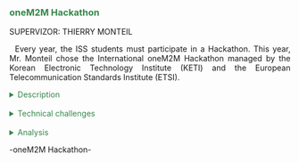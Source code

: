 <h3 style="color: #36874a">oneM2M Hackathon</h3>

SUPERVIZOR: THIERRY MONTEIL

<p style="text-indent: 2%; text-align: justify;">
    Every year, the ISS students must participate in a Hackathon. This year, Mr. Monteil chose the International oneM2M Hackathon managed by the Korean Electronic Technology Institute (KETI) and the European Telecommunication Standards Institute (ETSI).
</p>

<details>
    <summary style="color: #36874a">Description</summary>
    <figure style="text-align: center">
        <img src="https://github.com/ALievre/5ISS_Portfolio/blob/main/public/images/hackathon_circuit.PNG?raw=true"
            title="Our system"
            height="250">
        <figcaption>Our system</figcaption>
    </figure>
    <figure style="text-align: center">
        <img src="https://github.com/ALievre/5ISS_Portfolio/blob/main/public/images/hackathon_dashboard.PNG?raw=true"
            title="Levitating chair"
            height="250">
        <figcaption>Our dashboard</figcaption>
    </figure>
    <p style="text-indent: 2%; margin-left: 2%; text-align: justify;">
       This Hackathon had international participants from Korea, India, Spain, Germany, USA, and France. It lasted one month from the 30th of September to the 4th of November. The deliverables were a huckster.io project describing the IoT solution we produced and a short demo video. The subject of this event was to build and IoT solution helping citizens with social or environmental issues using the oneM2M standard. Thus, it was a project with a close link to the Middleware & Service module.
    </p>
    <p style="text-indent: 2%; margin-left: 2%; text-align: justify;">
        With a team of 4 students (2 from AE, 1 from GP and 1 from IR), we decided to create a Smart Crop Monitoring and Growth Management to reduce water consumption. As agriculture represents nearly 70% of the world’s water consumption, a lot of systems have been developed to optimize the watering method. However, plant growth is almost never considered.  Moreover, we noticed a significant lack of databases informing us about the parameters influencing the plant growth parameters. It is in this context that we wanted to develop an intelligent monitoring system to fill the gaps identified. The main functionalities of our system are the following:
    </p>
    <ul style="text-align: justify;">
        <li>Monitor the growth of the plant, water consumption and external parameters (luminosity, temperature, soil humidity, …).</li>
        <br>
        <li>Remotely control the watering or define some strategic rules to automate plant watering.</li>
        <br>
        <li>Predict the amount of water to deliver to the plant to achieve a certain growth rate over a given period for a given plant.</li>
    </ul>
    <p style="text-indent: 2%; margin-left: 2%; text-align: justify;">
        You can find our Hackster.io project on the following link:
        <a href="https://www.hackster.io/haka/keti-hackathon-smart-crop-monitoring-and-growth-management-877d14">Smart Crop Monitoring</a>
        <br>
        You can find our GitHub repository here:
        <a href="https://github.com/ALievre/Hackathon">GitHub Repository Hackathon</a>
    </p>
</details>
<br>
<details>
    <summary style="color: #36874a">Technical challenges</summary>
    <p style="text-indent: 2%; margin-left: 2%; text-align: justify;">
        During this Hackathon, we encountered many challenges:
    </p>
    <ul style="text-align: justify;">
        <li>-	The sensors. As a matter of fact, we used several analogic sensors. Thus, we needed to use a multiplexer since the ESP8266 only has one analogic pin. It took us some time to operate it and we even had to change it. Finally, we succeeded thanks to the help of online documentation.</li>
        <br>
        <li>-	The valve. First, we had issues finding one, but we managed to get it one week before the deadline. Then, it was not working with our system and we had to buy hoses to guide the water flow into the valve. Moreover, to have enough pressure to use the valve, we used a cat water fountain motor. In the end, everything was working but it took us some time to understand what was missing and then to collect all the material.</li>
    </ul>
</details>
<br>
<details>
    <summary style="color: #36874a">Analysis</summary>
    <p style="text-indent: 2%; margin-left: 2%; text-align: justify;">
        This project was undoubtedly stimulating. It was nice to work on a big project, with all the equipment at our disposal and on a subject that we cared about. Once again, that is the kind of project I expected to have in ISS. Moreover, having a team composed of students from different background was very refreshing. Working on every aspect of an engineering project was very rewarding.
    </p>
    <p style="text-indent: 2%; margin-left: 2%; text-align: justify;">
        The only downside was the time allocated to do the project. The deadline was set by the organizers but not knowing early that we will have to participate in a Hackathon did not prepare us. In addition, being required to team with students with different background was a really good idea but it would have been better if we knew it ahead of time. In fact, we did not really know each other so we randomly formed the teams.
    </p>
    <p style="text-indent: 2%; margin-left: 2%; text-align: justify;">
        Overall, it was a very good experience but a little bit tarnished by the lack of time.
    </p>
</details>

<p>-oneM2M Hackathon-</p>